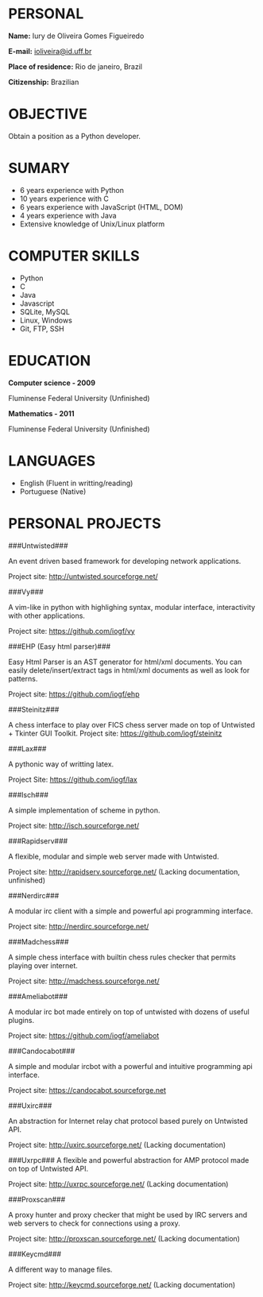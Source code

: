 PERSONAL
========

**Name:** 
Iury de Oliveira Gomes Figueiredo

**E-mail:** 
ioliveira@id.uff.br

**Place of residence:** 
Rio de janeiro, Brazil

**Citizenship:** 
Brazilian

OBJECTIVE
=========

Obtain a position as a Python developer.

SUMARY
======

- 6 years experience with Python
- 10 years experience with C
- 6 years experience with JavaScript (HTML, DOM) 
- 4 years experience with Java
- Extensive knowledge of Unix/Linux platform


COMPUTER SKILLS
===============

- Python
- C
- Java
- Javascript
- SQLite, MySQL
- Linux, Windows
- Git, FTP, SSH


EDUCATION
=========

**Computer science - 2009**

Fluminense Federal University (Unfinished)


**Mathematics - 2011**

Fluminense Federal University (Unfinished)


LANGUAGES
=========

- English (Fluent in writting/reading)
- Portuguese (Native)

PERSONAL PROJECTS
=================

###Untwisted###

An event driven based framework for developing network applications.

Project site: http://untwisted.sourceforge.net/

###Vy###

A vim-like in python with highlighing syntax, modular interface, interactivity with
other applications.

Project site: https://github.com/iogf/vy

###EHP (Easy html parser)###

Easy Html Parser is an AST generator for html/xml documents. 
You can easily delete/insert/extract tags in html/xml documents as well as look for patterns.

Project site: https://github.com/iogf/ehp

###Steinitz###

A chess interface to play over FICS chess server made on top of Untwisted + Tkinter GUI Toolkit.
Project site: https://github.com/iogf/steinitz

###Lax###

A pythonic way of writting latex.

Project Site: https://github.com/iogf/lax

###Isch###

A simple implementation of scheme in python.

Project site: http://isch.sourceforge.net/

###Rapidserv###

A flexible, modular and simple web server made with Untwisted.

Project site: http://rapidserv.sourceforge.net/ (Lacking documentation, unfinished)

###Nerdirc###

A modular irc client with a simple and powerful api programming interface.

Project site: http://nerdirc.sourceforge.net/

###Madchess###

A simple chess interface with builtin chess rules checker that permits playing over internet.

Project site: http://madchess.sourceforge.net/

###Ameliabot###

A modular irc bot made entirely on top of untwisted with dozens of useful plugins.

Project site: https://github.com/iogf/ameliabot

###Candocabot###

A simple and modular ircbot with a powerful and intuitive programming api interface.

Project site: https://candocabot.sourceforge.net

###Uxirc###

An abstraction for Internet relay chat protocol based purely on Untwisted API.

Project site: http://uxirc.sourceforge.net/ (Lacking documentation)

###Uxrpc###
A flexible and powerful abstraction for AMP protocol made on top of Untwisted API.

Project site: http://uxrpc.sourceforge.net/ (Lacking documentation)

###Proxscan###

A proxy hunter and proxy checker that might be used by IRC servers and web servers to check
for connections using a proxy.

Project site: http://proxscan.sourceforge.net/ (Lacking documentation)

###Keycmd###

A different way to manage files.

Project site: http://keycmd.sourceforge.net/ (Lacking documentation)
















